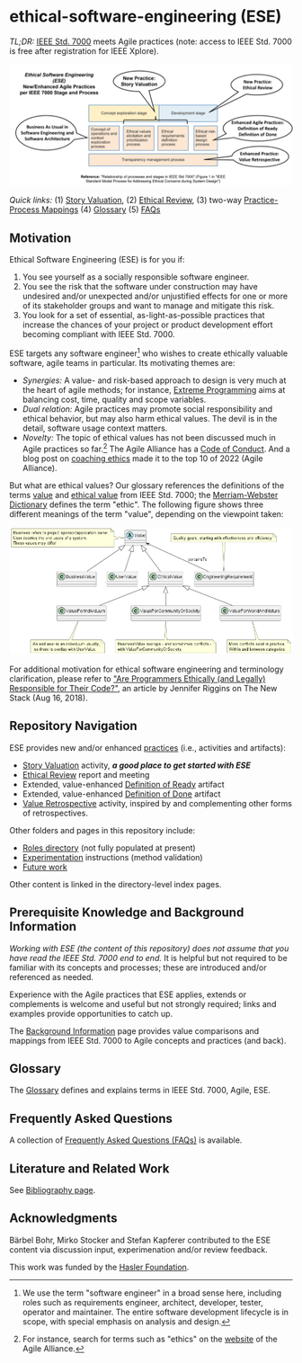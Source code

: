 # ethical-software-engineering (ESE)
*TL;DR:* [IEEE Std. 7000](https://ieeexplore.ieee.org/document/9536679) meets Agile practices
(note: access to IEEE Std. 7000 is free after registration for IEEE Xplore).

![Agile and ESE Practices per IEEE 7000 stage and phase](/images/ESE-OverlayIEEE7000.png)

*Quick links:* (1) [Story Valuation](./practices/ESE-StoryValuation.md), (2) [Ethical Review](./practices/ESE-EthicalReview.md), (3) two-way [Practice-Process Mappings](./ESE-BackgroundInformation.md#from-agile-practices-to-ieee-std-7000-concepts) (4) [Glossary](ESE-Glossary.md) (5) [FAQs](ESE-FAQ.md)

## Motivation

Ethical Software Engineering (ESE) is for you if: 

1. You see yourself as a socially responsible software engineer. <!--, not just a "code monkey".[^1] -->
2. You see the risk that the software under construction may have undesired and/or unexpected and/or unjustified effects for one or more of its stakeholder groups and want to manage and mitigate this risk.  
3. You look for a set of essential, as-light-as-possible practices that increase the chances of your project or product development effort becoming compliant with IEEE Std. 7000. 

<!-- [^1]: "Code monkey" is a term used by Martin Fowler in presentations on the topic. We use it here under the assumption that monkeys will not feel discriminated by this term. -->

ESE targets any software engineer[^2] who wishes to create ethically valuable software, agile teams in particular. Its motivating themes are:

* *Synergies:* A value- and risk-based approach to design is very much at the heart of agile methods; for instance, [Extreme Programming](https://www.agilealliance.org/glossary/xp) aims at balancing cost, time, quality and scope variables. <!-- Sources: "Extreme Programming Explained" by Kent Beck and the "iron cross" discussion in "Clean Agile" by Robert C. Martin -->  
* *Dual relation:* Agile practices may promote social responsibility and ethical behavior, but may also harm ethical values. The devil is in the detail, software usage context matters. 
* *Novelty:* The topic of ethical values has not been discussed much in Agile practices so far.[^3] The Agile Alliance has a [Code of Conduct](https://www.agilealliance.org/code-of-conduct/). And a blog post on [coaching ethics](https://www.agilealliance.org/identifying-a-code-of-ethical-conduct-for-agile-coaching/) made it to the top 10 of 2022 (Agile Alliance).

[^2]: We use the term "software engineer" in a broad sense here, including roles such as requirements engineer, architect, developer, tester, operator and maintainer. The entire software development lifecycle is in scope, with special emphasis on analysis and design.
 
[^3]: For instance, search for terms such as "ethics" on the [website](https://www.agilealliance.org/) of the Agile Alliance.

But what are ethical values? Our glossary references the definitions of the terms [value](/ESE-Glossary.md#value) and [ethical value](/ESE-Glossary.md#ethical-value) from IEEE Std. 7000; the [Merriam-Webster Dictionary](https://www.merriam-webster.com/dictionary/ethic) defines the term "ethic".
The following figure shows three different meanings of the term "value", depending on the viewpoint taken:

![](/images/ESE-ValueHierarchy.png)

For additional motivation for ethical software engineering and terminology clarification, please refer to ["Are Programmers Ethically (and Legally) Responsible for Their Code?"](https://thenewstack.io/are-programmers-ethically-and-legally-responsible-for-their-code/), an article by Jennifer Riggins on The New Stack (Aug 16, 2018).


## Repository Navigation 

ESE provides new and/or enhanced [practices](./practices/) (i.e., activities and artifacts):

* [Story Valuation](./practices/ESE-StoryValuation.md) activity, ***a good place to get started with ESE***
* [Ethical Review](./practices/ESE-EthicalReview.md) report and meeting
* Extended, value-enhanced [Definition of Ready](./practices/ESE-DefinitionOfReady.md) artifact
* Extended, value-enhanced [Definition of Done](./practices/ESE-DefinitionOfDone.md) artifact
* [Value Retrospective](./practices/ESE-ValueRetrospective.md) activity, inspired by and complementing other forms of retrospectives.

Other folders and pages in this repository include:

* [Roles directory](/roles) (not fully populated at present)
* [Experimentation](/experimentation) instructions (method validation)
* [Future work](/ESE-FutureWork.md)

Other content is linked in the directory-level index pages.


## Prerequisite Knowledge and Background Information

*Working with ESE (the content of this repository) does not assume that you have read the IEEE Std. 7000 end to end.* It is helpful but not required to be familiar with its concepts and processes; these are introduced and/or referenced as needed. 

Experience with the Agile practices that ESE applies, extends or complements is welcome and useful but not strongly required; links and examples provide opportunities to catch up.

The [Background Information](ESE-BackgroundInformation.md) page provides value comparisons and mappings from IEEE Std. 7000 to Agile concepts and practices (and back).


## Glossary

The [Glossary](ESE-Glossary.md) defines and explains terms in IEEE Std. 7000, Agile, ESE.


## Frequently Asked Questions

A collection of [Frequently Asked Questions (FAQs)](ESE-FAQ.md) is available.


## Literature and Related Work

See [Bibliography page](ESE-Literature.md).


## Acknowledgments

Bärbel Bohr, Mirko Stocker and Stefan Kapferer contributed to the ESE content via discussion input, experimenation and/or review feedback. 

This work was funded by the [Hasler Foundation](https://haslerstiftung.ch/en/welcome-to-the-hasler-foundation/).
